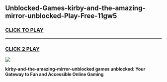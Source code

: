 
## Unblocked-Games-kirby-and-the-amazing-mirror-unblocked-Play-Free-11gw5
<h3>
<a href="https://premium76.site?title=kirby-and-the-amazing-mirror-unblocked&ref=24M">CLICK TO PLAY</a></h3>
<hr>

<h3>
<a href="https://premium76.site?title=kirby-and-the-amazing-mirror-unblocked&ref=24M">CLICK 2 PLAY</a>
  
</h3>

<a href="https://premium76.site?title=kirby-and-the-amazing-mirror-unblocked&ref=24M"><img src="https://clearcache.store/games.png"></a>


**kirby-and-the-amazing-mirror-unblocked games unblocked: Your Gateway to Fun and Accessible Online Gaming**
